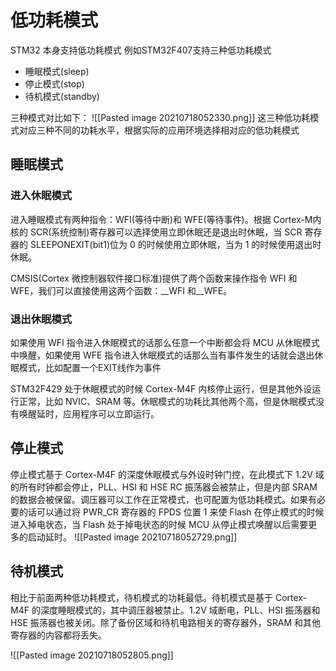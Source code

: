 # 低功耗模式
STM32 本身支持低功耗模式
例如STM32F407支持三种低功耗模式
+ 睡眠模式(sleep)
+ 停止模式(stop)
+ 待机模式(standby)

三种模式对比如下：
![[Pasted image 20210718052330.png]]
这三种低功耗模式对应三种不同的功耗水平，根据实际的应用环境选择相对应的低功耗模式

## 睡眠模式
### 进入休眠模式
进入睡眠模式有两种指令：WFI(等待中断)和 WFE(等待事件)。根据 Cortex-M内核的 SCR(系统控制)寄存器可以选择使用立即休眠还是退出时休眠，当 SCR 寄存器的 SLEEPONEXIT(bit1)位为 0 的时候使用立即休眠，当为 1 的时候使用退出时休眠。

CMSIS(Cortex 微控制器软件接口标准)提供了两个函数来操作指令 WFI 和 WFE，我们可以直接使用这两个函数：\_\_WFI 和\_\_WFE。

### 退出休眠模式
如果使用 WFI 指令进入休眠模式的话那么任意一个中断都会将 MCU 从休眠模式中唤醒，如果使用 WFE 指令进入休眠模式的话那么当有事件发生的话就会退出休眠模式，比如配置一个EXIT线作为事件

STM32F429 处于休眠模式的时候 Cortex-M4F 内核停止运行，但是其他外设运行正常，比如 NVIC、SRAM 等。休眠模式的功耗比其他两个高，但是休眠模式没有唤醒延时，应用程序可以立即运行。

## 停止模式
停止模式基于 Cortex-M4F 的深度休眠模式与外设时钟门控，在此模式下 1.2V 域的所有时钟都会停止，PLL、HSI 和 HSE RC 振荡器会被禁止，但是内部 SRAM 的数据会被保留。调压器可以工作在正常模式，也可配置为低功耗模式。如果有必要的话可以通过将 PWR_CR 寄存器的 FPDS 位置 1 来使 Flash 在停止模式的时候进入掉电状态，当 Flash 处于掉电状态的时候 MCU 从停止模式唤醒以后需要更多的启动延时。
![[Pasted image 20210718052729.png]]


## 待机模式
相比于前面两种低功耗模式，待机模式的功耗最低。待机模式是基于 Cortex-M4F 的深度睡眠模式的，其中调压器被禁止。1.2V 域断电，PLL、HSI 振荡器和 HSE 振荡器也被关闭。除了备份区域和待机电路相关的寄存器外，SRAM 和其他寄存器的内容都将丢失。

![[Pasted image 20210718052805.png]]